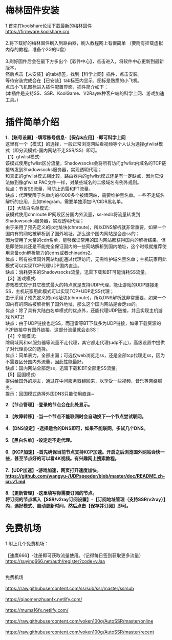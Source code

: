 # 梅林固件安装
1.首先在koolshare论坛下载最新的梅林固件<br>
  https://firmware.koolshare.cn/<br><br>
2.将下载好的梅林固件刷入到路由器，刷入教程网上有很简单
  （要附有挂载虚拟内存的教程，准备个2G的U盘）<br><br>
3.刷好固件后会在最下方多出个【软件中心】，点击进入，将软件中心更新到最新版本，<br>
  然后点击【未安装】的tab标签，找到【科学上网】插件，点击安装。<br>
  等待安装完成会在【已安装】tab标签内显示，图标是熟悉的小飞机。<br>
  点击小飞机图标进入插件配置界面，插件简介如下：<br>
  (本插件是支持SS、SSR、KoolGame、V2Ray四种客户端的科学上网、游戏加速工具。)
  
# 插件简单介绍
<strong>1.【账号设置】-填写账号信息-【保存&应用】-即可科学上网</strong><br>
  这里有一个【模式】的选择，一般正常浏览网站看视频等个人认为选择gfwlist模式（即分流模式-国内网站不走SSR/SS）即可。<br>
  【1】gfwlist模式:<br>
    该模式使用gfwlist区分流量，Shadowsocks会将所有访问gfwlist内域名的TCP链接转发到Shadowsocks服务器，实现透明代理；<br>
    和真正的gfwlist模式相比较，路由器内的gfwlist模式还是有一定缺点，因为它没法做到像gfwlist PAC文件一样，对某些域名的二级域名有例外规则。<br>
优点：节省SS流量，可防止迅雷和PT流量。<br>
缺点：代理受限于名单内的4000多个被墙网站，需要维护黑名单。一些不走域名解析的应用，比如telegram，需要单独添加IP/CIDR黑名单。<br>
【2】大陆白名单模式:<br>
    该模式使用chnroute IP网段区分国内外流量，ss-redir将流量转发到Shadowsocks服务器，实现透明代理；<br>
    由于采用了预先定义的ip地址块(chnroute)，所以DNS解析就非常重要，如果一个国内有的网站被解析到了国外地址，那么这个国内网站是会走ss的；<br>
    因为使用了大量的cdn名单，能够保证常用的国内网站都获得国内的解析结果，但是即使如此还是不能完全保证国内的一些网站解析到国内地址，这个时候就推荐使用具备cdn解析能力的cdns或者chinadns2。<br>
优点：所有被墙国外网站均能通过代理访问，无需维护域名黑名单；主机玩家用此模式可以实现TCP代理UDP国内直连。<br>
缺点：消耗更多的Shadowsocks流量，迅雷下载和BT可能消耗SS流量。<br>
【3】游戏模式:<br>
    游戏模式较于其它模式最大的特点就是支持UDP代理，能让游戏的UDP链接走SS，主机玩家用此模式可以实现TCP+UDP走SS代理；<br>
    由于采用了预先定义的ip地址块(chnroute)，所以DNS解析就非常重要，如果一个国内有的网站被解析到了国外地址，那么这个国内网站是会走ss的。<br>
优点：除了具有大陆白名单模式的优点外，还能代理UDP链接，并且实现主机游戏 NAT2!<br>
缺点：由于UDP链接也走SS，而迅雷等BT下载多为UDP链接，如果下载资源的P2P链接中有国外链接，这部分流量就会走SS！<br>
【4】全局模式:<br>
    除局域网和ss服务器等流量不走代理，其它都走代理(udp不走)，高级设置中提供了对代理协议的选择。<br>
优点：简单暴力，全部出国；可选仅web浏览走ss，还是全部tcp代理走ss，因为不需要区分国内外流量，因此性能最好。<br>
缺点：国内网站全部走ss，迅雷下载和BT全部走SS流量。<br>
【5】回国模式:<br>
    提供给国外的朋友，通过在中间服务器翻回来，以享受一些视频、音乐等网络服务。<br>
提示：回国模式选择外国DNS只能使用直连~

<strong>2.【节点管理】-登录的节点会在此处显示。<br><br>
3.【故障转移】-当一个节点不能联网时会自动换下一个节点尝试联网。<br><br>
4.【DNS设定】-选择适合的DNS即可，如果不能联网，多试几个DNS。<br><br>
5.【黑白名单】-设定走不走代理。<br><br>
6.【KCP加速】-首先确保当前节点支持KCP加速。开启之后浏览国外网站会快一些，甚至节点好的可以看4K视频。有兴趣网上搜索教程。<br><br>
7.【UDP加速】-游戏加速，网页打开速度加快。<br>
  https://github.com/wangyu-/UDPspeeder/blob/master/doc/README.zh-cn.v1.md<br><br>
8.【更新管理】-这里填写你需要订阅的节点。<br>
  将订阅的节点填入【SSR/v2ray订阅设置】-【订阅地址管理（支持SSR/v2ray）】内，选好模式、自动更新时间，然后点击【保存并订阅】即可。
</strong>

# 免费机场
1.附上几个免费机场：<br><br>
  【速鹰666】-注册即可获取流量使用。（记得每日签到获取更多流量）<br>
  https://suying666.net/auth/register?code=vJaa<br><br>

免费机场<br><br>
https://raw.githubusercontent.com/ssrsub/ssr/master/ssrsub<br><br>
https://qiaomenzhuanfx.netlify.com/<br><br>
https://muma16fx.netlify.com/<br><br>
https://raw.githubusercontent.com/voken100g/AutoSSR/master/online<br><br>
https://raw.githubusercontent.com/voken100g/AutoSSR/master/recent<br><br>
